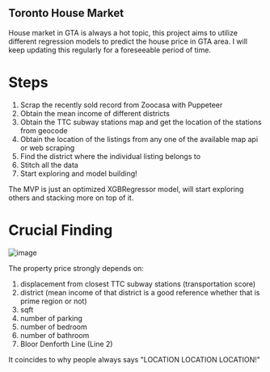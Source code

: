 ## Toronto House Market
House market in GTA is always a hot topic, this project aims to utilize different regression models to predict the house price in GTA area. 
I will keep updating this regularly for a foreseeable period of time. 

# Steps
1. Scrap the recently sold record from Zoocasa with Puppeteer
2. Obtain the mean income of different districts 
3. Obtain the TTC subway stations map and get the location of the stations from geocode
4. Obtain the location of the listings from any one of the available map api or web scraping
5. Find the district where the individual listing belongs to
6. Stitch all the data 
7. Start exploring and model building! 

The MVP is just an optimized XGBRegressor model, will start exploring others and stacking more on top of it.

# Crucial Finding

![image](https://user-images.githubusercontent.com/45325095/157573163-bb04f5fe-c8c6-4fb0-9be2-d4fafe107983.png)


The property price strongly depends on:
1. displacement from closest TTC subway stations (transportation score)
2. district (mean income of that district is a good reference whether that is prime region or not)
3. sqft
4. number of parking
5. number of bedroom
6. number of bathroom
7. Bloor Denforth Line (Line 2)

It coincides to why people always says "LOCATION LOCATION LOCATION!"
